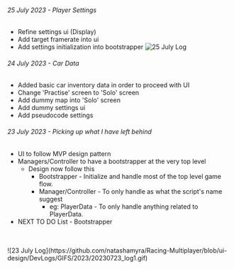 ###### 25 July 2023 - Player Settings
- Refine settings ui (Display)
- Add target framerate into ui
- Add settings initialization into bootstrapper
![25 July Log](https://github.com/natashamyra/Racing-Multiplayer/blob/ui-design/DevLogs/GIFS/2023/20230726_log2.png)

###### 24 July 2023 - Car Data
- Added basic car inventory data in order to proceed with UI
- Change 'Practise' screen to 'Solo' screen
- Add dummy map into 'Solo' screen
- Add dummy settings ui
- Add pseudocode settings

###### 23 July 2023 - Picking up what I have left behind
- UI to follow MVP design pattern
- Managers/Controller to have a bootstrapper at the very top level
  - Design now follow this
    - Bootstrapper - Initialize and handle most of the top level game flow.
    - Manager/Controller - To only handle as what the script's name suggest
      - eg: PlayerData - To only handle anything related to PlayerData.
- NEXT TO DO List - Bootstrapper
<br>
<br>
![23 July Log](https://github.com/natashamyra/Racing-Multiplayer/blob/ui-design/DevLogs/GIFS/2023/20230723_log1.gif)